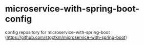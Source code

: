 # microservice-with-spring-boot-config
config repository for microservice-with-spring-boot (https://github.com/stgctkm/microservice-with-spring-boot)
